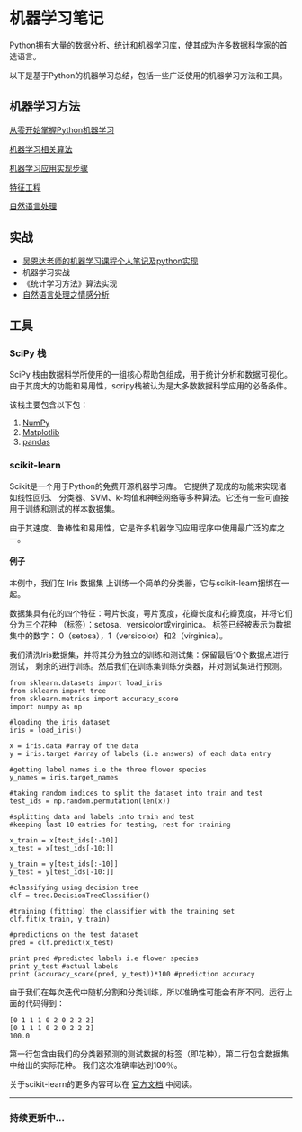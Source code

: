 # 机器学习笔记
Python拥有大量的数据分析、统计和机器学习库，使其成为许多数据科学家的首选语言。

以下是基于Python的机器学习总结，包括一些广泛使用的机器学习方法和工具。

## 机器学习方法

[从零开始掌握Python机器学习](<https://github.com/CrazyXiao/machine-learning/blob/master/notes/Python%E6%9C%BA%E5%99%A8%E5%AD%A6%E4%B9%A0.md>)

[机器学习相关算法](<https://github.com/CrazyXiao/machine-learning/blob/master/notes/机器学习相关算法.md>)

[机器学习应用实现步骤](https://github.com/CrazyXiao/machine-learning/blob/master/notes/算法应用步骤.md)

[特征工程](https://github.com/CrazyXiao/machine-learning/blob/master/notes/特征工程.md)

[自然语言处理](https://github.com/CrazyXiao/machine-learning/blob/master/notes/自然语言处理.md)

## 实战

- [吴恩达老师的机器学习课程个人笔记及python实现](https://github.com/CrazyXiao/machine-learning/tree/master/notes/AndrewNg)
- 机器学习实战
- 《统计学习方法》算法实现
- [自然语言处理之情感分析](<https://github.com/CrazyXiao/machine-learning/tree/master/code/nlp/senti_analysis>)



## 工具

### SciPy 栈

SciPy 栈由数据科学所使用的一组核心帮助包组成，用于统计分析和数据可视化。 由于其庞大的功能和易用性，scripy栈被认为是大多数数据科学应用的必备条件。

该栈主要包含以下包：

1. [NumPy](http://www.numpy.org/)
2. [Matplotlib](http://matplotlib.org/)
3. [pandas](http://pandas.pydata.org/)

### scikit-learn

Scikit是一个用于Python的免费开源机器学习库。 它提供了现成的功能来实现诸如线性回归、 分类器、SVM、k-均值和神经网络等多种算法。它还有一些可直接用于训练和测试的样本数据集。

由于其速度、鲁棒性和易用性，它是许多机器学习应用程序中使用最广泛的库之一。

#### 例子

本例中，我们在 Iris 数据集 上训练一个简单的分类器，它与scikit-learn捆绑在一起。

数据集具有花的四个特征：萼片长度，萼片宽度，花瓣长度和花瓣宽度，并将它们分为三个花种 （标签）：setosa、versicolor或virginica。 标签已经被表示为数据集中的数字： 0（setosa），1（versicolor）和2（virginica）。

我们清洗Iris数据集，并将其分为独立的训练和测试集：保留最后10个数据点进行测试， 剩余的进行训练。然后我们在训练集训练分类器，并对测试集进行预测。

```
from sklearn.datasets import load_iris
from sklearn import tree
from sklearn.metrics import accuracy_score
import numpy as np

#loading the iris dataset
iris = load_iris()

x = iris.data #array of the data
y = iris.target #array of labels (i.e answers) of each data entry

#getting label names i.e the three flower species
y_names = iris.target_names

#taking random indices to split the dataset into train and test
test_ids = np.random.permutation(len(x))

#splitting data and labels into train and test
#keeping last 10 entries for testing, rest for training

x_train = x[test_ids[:-10]]
x_test = x[test_ids[-10:]]

y_train = y[test_ids[:-10]]
y_test = y[test_ids[-10:]]

#classifying using decision tree
clf = tree.DecisionTreeClassifier()

#training (fitting) the classifier with the training set
clf.fit(x_train, y_train)

#predictions on the test dataset
pred = clf.predict(x_test)

print pred #predicted labels i.e flower species
print y_test #actual labels
print (accuracy_score(pred, y_test))*100 #prediction accuracy
```

由于我们在每次迭代中随机分割和分类训练，所以准确性可能会有所不同。运行上面的代码得到：

```
[0 1 1 1 0 2 0 2 2 2]
[0 1 1 1 0 2 0 2 2 2]
100.0
```

第一行包含由我们的分类器预测的测试数据的标签（即花种），第二行包含数据集中给出的实际花种。 我们这次准确率达到100％。

关于scikit-learn的更多内容可以在 [官方文档](http://scikit-learn.org/stable/user_guide.html) 中阅读。



------

### 持续更新中...

